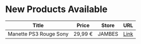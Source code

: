 # New Products Available

| Title | Price | Store | URL |
|---|---|---|---|
| Manette PS3 Rouge Sony | 29,99 € | JAMBES | [Link](https://www.cashconverters.be/fr/accessoires-jeux-video/845266-manette-ps3-rouge-sony.html) |
